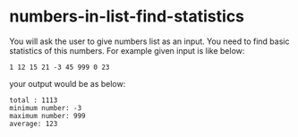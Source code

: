 # numbers-in-list-find-statistics


You will ask the user to give numbers list as an input.
You need to find basic statistics of this numbers.
For example given input is like below:

	1 12 15 21 -3 45 999 0 23

your output would be as below:

	total : 1113
	minimum number: -3
	maximum number: 999
	average: 123


